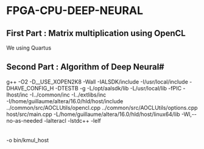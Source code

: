 # FPGA-CPU-DEEP-NEURAL
## First Part : Matrix multiplication using OpenCL
We using Quartus

## Second Part : Algorithm of Deep Neural#
g++  -O2 -D__USE_XOPEN2K8 -Wall -IALSDK/include -I/usr/local/include -DHAVE_CONFIG_H -DTESTB -g -L/opt/aalsdk/lib  -L/usr/local/lib  -fPIC -Ihost/inc -I../common/inc -I../extlibs/inc \
                -I/home/guillaume/altera/16.0/hld/host/include  ../common/src/AOCLUtils/opencl.cpp ../common/src/AOCLUtils/options.cpp host/src/main.cpp -L/home/guillaume/altera/16.0/hld/host/linux64/lib -Wl,--no-as-needed -lalteracl -lstdc++ -lelf  \
                 \
                 \
                -o bin/kmul_host 
